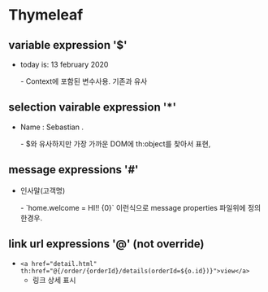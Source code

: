 # Thymeleaf

## variable expression '$'
- <p> today is: <span th:text="${today}"> 13 february 2020</span> </p>
    - Context에 포함된 변수사용. 기존과 유사

## selection vairable expression '*'
- <p>Name : <span th:text="*{firstName}"> Sebastian </span>.</p>
    - $와 유사하지만 가장 가까운 DOM에 th:object를 찾아서 표현,

## message expressions '#'
- <p th:text="#{home.welcome(${session.user.name})}">인사말(고객명)</p>
    - `home.welcome = HI!! {0}` 이런식으로 message properties 파일위에 정의한경우.

## link url expressions '@' (not override)
- `<a href="detail.html" th:href="@{/order/{orderId}/details(orderId=${o.id})}">view</a>`
    - 링크 상세 표시